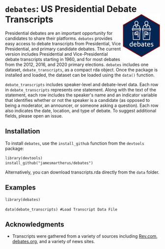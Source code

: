 # `debates`: US Presidential Debate Transcripts <img src="man/figures/logo.png" align="right" width=120 />

Presidential debates are an important opportunity for candidates to share their platforms. `debates` provides easy access to debate transcripts from Presidential, Vice Presidential, and primary candidate debates. The current version includes Presidential and Vice-Presidential debate transcripts starting in 1960, and for most debates from the 2012, 2016, and 2020 primary elections. `debates` includes one dataset, `debate_transcripts`, as a compact rda object. Once the package is installed and loaded, the dataset can be loaded using the `data()` function.

`debate_transcripts` includes speaker-level and debate-level data. Each row in `debate_transcripts` represents one statement. Along with the text of the statement, each row includes the speaker's name and an indicator variable that identifies whether or not the speaker is a candidate (as opposed to being a moderator, an announcer, or someone asking a question). Each row also indicates the date, location, and type of debate. To suggest additional fields, please open an issue. 

## Installation

To install `debates`, use the `install_github` function from the `devtools` package:

```
library(devtools)
install_github("jamesmartherus/debates")
```

Alternatively, you can download transcripts.rda directly from the `data` folder. 

## Examples

```
library(debates)

data(debate_transcripts) #Load Transcript Data File
```

## Acknowledgments

- Transcripts were gathered from a variety of sources including [Rev.com](https://www.rev.com/blog/transcript-category/debate-transcripts?view=all), [debates.org](https://www.debates.org/voter-education/debate-transcripts/), and a variety of news sites. 


